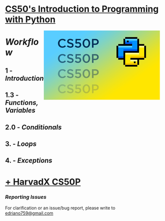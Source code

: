 

# [CS50's Introduction to Programming with Python](https://cs50.harvard.edu/python/2022/#how-to-take-this-course)
<img src='./cs50p.png' height='auto' width='auto' align='right'>
<div>

# _Workflow_
## 1   - _Introduction_
## 1.3 - _Functions, Variables_
## 2.0 - _Conditionals_
## 3.  - _Loops_
## 4.  - _Exceptions_

# [+ HarvadX CS50P](https://learning.edx.org/course/course-v1:HarvardX+CS50P+Python/home)

### _Reporting Issues_
For clarification or an issue/bug report, please write to <edriano759@gmail.com> 
